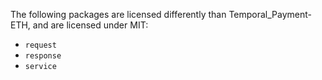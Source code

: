 The following packages are licensed differently than Temporal_Payment-ETH, and are licensed under MIT:

* `request`
* `response`
* `service`